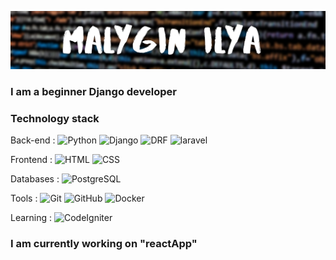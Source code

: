 ![header](https://github.com/ilya1231231/ilya1231231/blob/main/assets/Malygin%20Ilya.png)

### I am a beginner Django developer 

### Technology stack

Back-end :
![Python](https://img.shields.io/badge/-Python-151515?style=for-the-badge&logo=python)
![Django](https://img.shields.io/badge/-Django-<090909>?style=for-the-badge&logo=django)
![DRF](https://img.shields.io/badge/-DRF-FA5858?style=for-the-badge&logo=django)
![laravel](https://img.shields.io/badge/-laravel-4000FF?style=for-the-badge&logo=laravel)

Frontend :
![HTML](https://img.shields.io/badge/-HTML5-FA5858?style=for-the-badge&logo=HTML5)
![CSS](https://img.shields.io/badge/-CSS3-4000FF?style=for-the-badge&logo=CSS3)

Databases :
![PostgreSQL](https://img.shields.io/badge/-SQL-A4A4A4?style=for-the-badge&logo=PostgreSQL)

Tools :
![Git](https://img.shields.io/badge/-Git-090909?style=for-the-badge&logo=Git)
![GitHub](https://img.shields.io/badge/-GitHub-090909?style=for-the-badge&logo=GitHub)
![Docker](https://img.shields.io/badge/-Docker-A4A4A4?style=for-the-badge&logo=Docker)

Learning :
![CodeIgniter](https://img.shields.io/badge/-CodeIgniter-151515?style=for-the-badge&logo=CodeIgniter)

### I am currently working on "reactApp"
